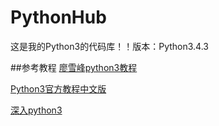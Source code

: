 # PythonHub
这是我的Python3的代码库！！版本：Python3.4.3

##参考教程
[廖雪峰python3教程](http://www.liaoxuefeng.com/wiki/0014316089557264a6b348958f449949df42a6d3a2e542c000)

[Python3官方教程中文版](http://python.usyiyi.cn/python_343/tutorial/introduction.html)

[深入python3](http://woodpecker.org.cn/diveintopython3/)







